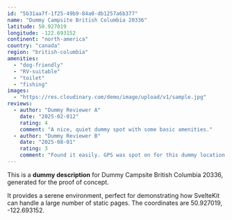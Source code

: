 ```yaml
---
id: "5b31aa7f-1f25-49b9-84a0-db1257a6b377"
name: "Dummy Campsite British Columbia 20336"
latitude: 50.927019
longitude: -122.693152
continent: "north-america"
country: "canada"
region: "british-columbia"
amenities:
  - "dog-friendly"
  - "RV-suitable"
  - "toilet"
  - "fishing"
images:
  - "https://res.cloudinary.com/demo/image/upload/v1/sample.jpg"
reviews:
  - author: "Dummy Reviewer A"
    date: "2025-02-012"
    rating: 4
    comment: "A nice, quiet dummy spot with some basic amenities."
  - author: "Dummy Reviewer B"
    date: "2025-08-01"
    rating: 3
    comment: "Found it easily. GPS was spot on for this dummy location."
---
```


This is a **dummy description** for Dummy Campsite British Columbia 20336, generated for the proof of concept.

It provides a serene environment, perfect for demonstrating how SvelteKit can handle a large number of static pages. The coordinates are 50.927019, -122.693152.
